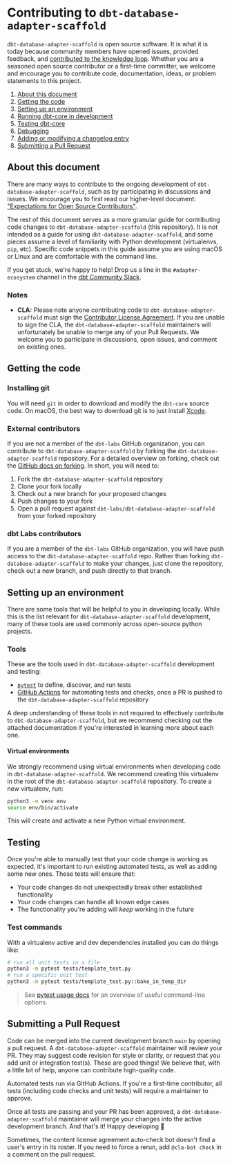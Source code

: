 # Contributing to `dbt-database-adapter-scaffold`

`dbt-database-adapter-scaffold` is open source software. It is what it is today because community members have opened issues, provided feedback, and [contributed to the knowledge loop](https://www.getdbt.com/dbt-labs/values/). Whether you are a seasoned open source contributor or a first-time committer, we welcome and encourage you to contribute code, documentation, ideas, or problem statements to this project.

1. [About this document](#about-this-document)
2. [Getting the code](#getting-the-code)
3. [Setting up an environment](#setting-up-an-environment)
4. [Running dbt-core in development](#running-dbt-core-in-development)
5. [Testing dbt-core](#testing)
6. [Debugging](#debugging)
7. [Adding or modifying a changelog entry](#adding-or-modifying-a-changelog-entry)
8. [Submitting a Pull Request](#submitting-a-pull-request)

## About this document

There are many ways to contribute to the ongoing development of `dbt-database-adapter-scaffold`, such as by participating in discussions and issues. We encourage you to first read our higher-level document: ["Expectations for Open Source Contributors"](https://docs.getdbt.com/docs/contributing/oss-expectations).

The rest of this document serves as a more granular guide for contributing code changes to `dbt-database-adapter-scaffold` (this repository). It is not intended as a guide for using `dbt-database-adapter-scaffold`, and some pieces assume a level of familiarity with Python development (virtualenvs, `pip`, etc). Specific code snippets in this guide assume you are using macOS or Linux and are comfortable with the command line.

If you get stuck, we're happy to help! Drop us a line in the `#adapter-ecosystem` channel in the [dbt Community Slack](https://community.getdbt.com).

### Notes

- **CLA:** Please note anyone contributing code to `dbt-database-adapter-scaffold` must sign the [Contributor License Agreement](https://docs.getdbt.com/docs/contributor-license-agreements). If you are unable to sign the CLA, the `dbt-database-adapter-scaffold` maintainers will unfortunately be unable to merge any of your Pull Requests. We welcome you to participate in discussions, open issues, and comment on existing ones.

## Getting the code

### Installing git

You will need `git` in order to download and modify the `dbt-core` source code. On macOS, the best way to download git is to just install [Xcode](https://developer.apple.com/support/xcode/).

### External contributors

If you are not a member of the `dbt-labs` GitHub organization, you can contribute to `dbt-database-adapter-scaffold` by forking the `dbt-database-adapter-scaffold` repository. For a detailed overview on forking, check out the [GitHub docs on forking](https://help.github.com/en/articles/fork-a-repo). In short, you will need to:

1. Fork the `dbt-database-adapter-scaffold` repository
2. Clone your fork locally
3. Check out a new branch for your proposed changes
4. Push changes to your fork
5. Open a pull request against `dbt-labs/dbt-database-adapter-scaffold` from your forked repository

### dbt Labs contributors

If you are a member of the `dbt-labs` GitHub organization, you will have push access to the `dbt-database-adapter-scaffold` repo. Rather than forking `dbt-database-adapter-scaffold` to make your changes, just clone the repository, check out a new branch, and push directly to that branch.

## Setting up an environment

There are some tools that will be helpful to you in developing locally. While this is the list relevant for `dbt-database-adapter-scaffold` development, many of these tools are used commonly across open-source python projects.

### Tools

These are the tools used in `dbt-database-adapter-scaffold` development and testing:

- [`pytest`](https://docs.pytest.org/en/latest/) to define, discover, and run tests
- [GitHub Actions](https://github.com/features/actions) for automating tests and checks, once a PR is pushed to the `dbt-database-adapter-scaffold` repository

A deep understanding of these tools in not required to effectively contribute to `dbt-database-adapter-scaffold`, but we recommend checking out the attached documentation if you're interested in learning more about each one.

#### Virtual environments

We strongly recommend using virtual environments when developing code in `dbt-database-adapter-scaffold`. We recommend creating this virtualenv
in the root of the `dbt-database-adapter-scaffold` repository. To create a new virtualenv, run:
```sh
python3 -m venv env
source env/bin/activate
```

This will create and activate a new Python virtual environment.

## Testing

Once you're able to manually test that your code change is working as expected, it's important to run existing automated tests, as well as adding some new ones. These tests will ensure that:
- Your code changes do not unexpectedly break other established functionality
- Your code changes can handle all known edge cases
- The functionality you're adding will _keep_ working in the future

### Test commands

With a virtualenv active and dev dependencies installed you can do things like:

```sh
# run all unit tests in a file
python3 -m pytest tests/template_test.py
# run a specific unit test
python3 -m pytest tests/template_test.py::bake_in_temp_dir
```

> See [pytest usage docs](https://docs.pytest.org/en/6.2.x/usage.html) for an overview of useful command-line options.

## Submitting a Pull Request

Code can be merged into the current development branch `main` by opening a pull request. A `dbt-database-adapter-scaffold` maintainer will review your PR. They may suggest code revision for style or clarity, or request that you add unit or integration test(s). These are good things! We believe that, with a little bit of help, anyone can contribute high-quality code.

Automated tests run via GitHub Actions. If you're a first-time contributor, all tests (including code checks and unit tests) will require a maintainer to approve.

Once all tests are passing and your PR has been approved, a `dbt-database-adapter-scaffold` maintainer will merge your changes into the active development branch. And that's it! Happy developing :tada:

Sometimes, the content license agreement auto-check bot doesn't find a user's entry in its roster. If you need to force a rerun, add `@cla-bot check` in a comment on the pull request.

